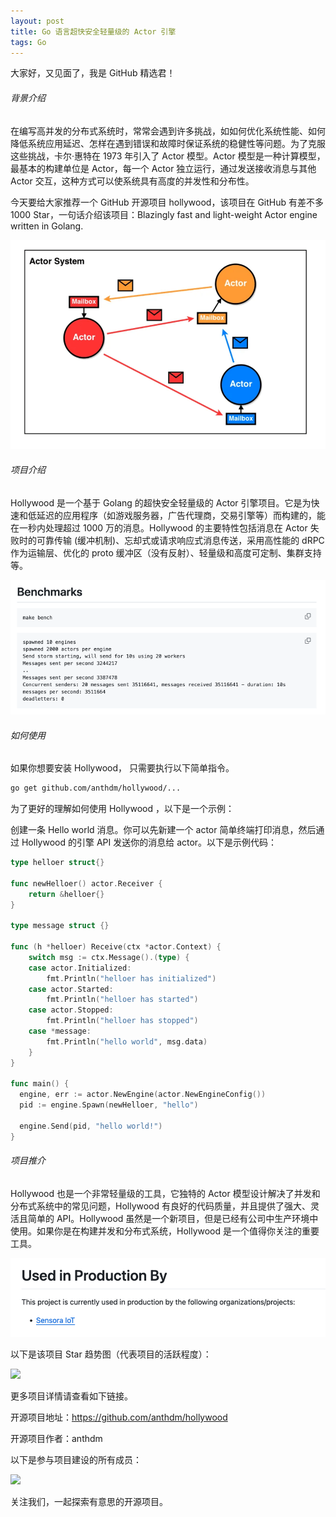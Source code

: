 ```yaml
---
layout: post
title: Go 语言超快安全轻量级的 Actor 引擎
tags: Go
---
```


大家好，又见面了，我是 GitHub 精选君！

###### 背景介绍

在编写高并发的分布式系统时，常常会遇到许多挑战，如如何优化系统性能、如何降低系统应用延迟、怎样在遇到错误和故障时保证系统的稳健性等问题。为了克服这些挑战，卡尔·惠特在 1973 年引入了 Actor 模型。Actor 模型是一种计算模型，最基本的构建单位是 Actor，每一个 Actor 独立运行，通过发送接收消息与其他 Actor 交互，这种方式可以使系统具有高度的并发性和分布性。

今天要给大家推荐一个 GitHub 开源项目 hollywood，该项目在 GitHub 有差不多 1000 Star，一句话介绍该项目：Blazingly fast and light-weight Actor engine written in Golang.


![](https://raw.githubusercontent.com/ZhuPeng/pic/master/images/compress_image-20240122212439503.png)

###### 项目介绍

 Hollywood 是一个基于 Golang 的超快安全轻量级的 Actor 引擎项目。它是为快速和低延迟的应用程序（如游戏服务器，广告代理商，交易引擎等）而构建的，能在一秒内处理超过 1000 万的消息。Hollywood 的主要特性包括消息在 Actor 失败时的可靠传输 (缓冲机制)、忘却式或请求响应式消息传送，采用高性能的 dRPC 作为运输层、优化的 proto 缓冲区（没有反射）、轻量级和高度可定制、集群支持等。

![](https://raw.githubusercontent.com/ZhuPeng/pic/master/images/compress_image-20240122212639927.png)

###### 如何使用

如果你想要安装 Hollywood， 只需要执行以下简单指令。

```bash
go get github.com/anthdm/hollywood/...
```

为了更好的理解如何使用 Hollywood ，以下是一个示例：

创建一条 Hello world 消息。你可以先新建一个 actor 简单终端打印消息，然后通过 Hollywood 的引擎 API 发送你的消息给 actor。以下是示例代码：

```go
type helloer struct{}

func newHelloer() actor.Receiver {
	return &helloer{}
}

type message struct {}

func (h *helloer) Receive(ctx *actor.Context) {
	switch msg := ctx.Message().(type) {
	case actor.Initialized:
		fmt.Println("helloer has initialized")
	case actor.Started:
		fmt.Println("helloer has started")
	case actor.Stopped:
		fmt.Println("helloer has stopped")
	case *message:
		fmt.Println("hello world", msg.data)
	}
}

func main() {
  engine, err := actor.NewEngine(actor.NewEngineConfig())
  pid := engine.Spawn(newHelloer, "hello")

  engine.Send(pid, "hello world!")
}
```

###### 项目推介

Hollywood 也是一个非常轻量级的工具，它独特的 Actor 模型设计解决了并发和分布式系统中的常见问题，Hollywood 有良好的代码质量，并且提供了强大、灵活且简单的 API。Hollywood 虽然是一个新项目，但是已经有公司中生产环境中使用。如果你是在构建并发和分布式系统，Hollywood 是一个值得你关注的重要工具。

![](https://raw.githubusercontent.com/ZhuPeng/pic/master/images/compress_image-20240122213209400.png)


以下是该项目 Star 趋势图（代表项目的活跃程度）：

![](https://api.star-history.com/svg?repos=anthdm/hollywood&type=Timeline)

更多项目详情请查看如下链接。

开源项目地址：https://github.com/anthdm/hollywood 

开源项目作者：anthdm

以下是参与项目建设的所有成员：

![](https://contrib.rocks/image?repo=anthdm/hollywood)

关注我们，一起探索有意思的开源项目。

